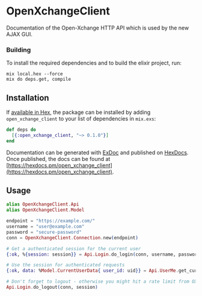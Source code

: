 # OpenXchangeClient

Documentation of the Open-Xchange HTTP API which is used by the new AJAX GUI.

### Building

To install the required dependencies and to build the elixir project, run:
```
mix local.hex --force
mix do deps.get, compile
```

## Installation

If [available in Hex](https://hex.pm/docs/publish), the package can be installed
by adding `open_xchange_client` to your list of dependencies in `mix.exs`:

```elixir
def deps do
  [{:open_xchange_client, "~> 0.1.0"}]
end
```

Documentation can be generated with [ExDoc](https://github.com/elixir-lang/ex_doc)
and published on [HexDocs](https://hexdocs.pm). Once published, the docs can
be found at [https://hexdocs.pm/open_xchange_client](https://hexdocs.pm/open_xchange_client).

## Usage

```elixir
alias OpenXchangeClient.Api
alias OpenXchangeClient.Model

endpoint = "https://example.com/"
username = "user@example.com"
password = "secure-password"
conn = OpenXchangeClient.Connection.new(endpoint)

# Get a authenticated session for the current user
{:ok, %{session: session}} = Api.Login.do_login(conn, username, password)

# Use the session for authenticated requests
{:ok, data: %Model.CurrentUserData{ user_id: uid}} = Api.UserMe.get_current_user(conn, session)

# Don't forget to logout - otherwise you might hit a rate limit from OX
Api.Login.do_logout(conn, session)
```
